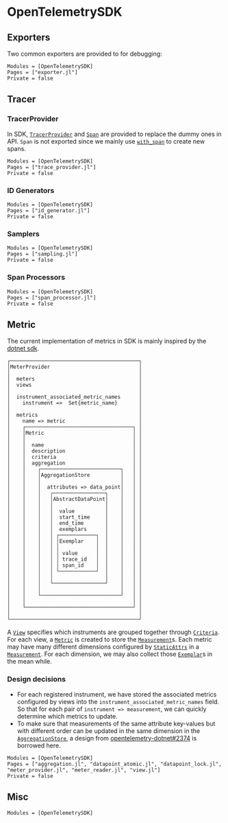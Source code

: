 # OpenTelemetrySDK

## Exporters

Two common exporters are provided to for debugging:

```@autodocs
Modules = [OpenTelemetrySDK]
Pages = ["exporter.jl"]
Private = false
```

## Tracer

### TracerProvider

In SDK, [`TracerProvider`](@ref) and [`Span`](@ref) are provided to replace the
dummy ones in API. `Span` is not exported since we mainly use [`with_span`](@ref) to
create new spans.

```@autodocs
Modules = [OpenTelemetrySDK]
Pages = ["trace_provider.jl"]
Private = false
```

### ID Generators

```@autodocs
Modules = [OpenTelemetrySDK]
Pages = ["id_generator.jl"]
Private = false
```

### Samplers

```@autodocs
Modules = [OpenTelemetrySDK]
Pages = ["sampling.jl"]
Private = false
```

### Span Processors

```@autodocs
Modules = [OpenTelemetrySDK]
Pages = ["span_processor.jl"]
Private = false
```

## Metric

The current implementation of metrics in SDK is mainly inspired by the [dotnet
sdk](https://github.com/open-telemetry/opentelemetry-dotnet).

```
┌──────────────────────────────────────────┐
│MeterProvider                             │
│                                          │
│  meters                                  │
│  views                                   │
│                                          │
│  instrument_associated_metric_names      │
│    instrument =>  Set{metric_name}       │
│                                          │
│  metrics                                 │
│    name => metric                        │
│    ┌───────────────────────────────────┐ │
│    │Metric                             │ │
│    │                                   │ │
│    │  name                             │ │
│    │  description                      │ │
│    │  criteria                         │ │
│    │  aggregation                      │ │
│    │    ┌──────────────────────────┐   │ │
│    │    │AggregationStore          │   │ │
│    │    │                          │   │ │
│    │    │  attributes => data_point│   │ │
│    │    │   ┌─────────────────┐    │   │ │
│    │    │   │AbstractDataPoint│    │   │ │
│    │    │   │                 │    │   │ │
│    │    │   │  value          │    │   │ │
│    │    │   │  start_time     │    │   │ │
│    │    │   │  end_time       │    │   │ │
│    │    │   │  exemplars      │    │   │ │
│    │    │   │ ┌────────────┐  │    │   │ │
│    │    │   │ │Exemplar    │  │    │   │ │
│    │    │   │ │            │  │    │   │ │
│    │    │   │ │ value      │  │    │   │ │
│    │    │   │ │ trace_id   │  │    │   │ │
│    │    │   │ │ span_id    │  │    │   │ │
│    │    │   │ └────────────┘  │    │   │ │
│    │    │   │                 │    │   │ │
│    │    │   └─────────────────┘    │   │ │
│    │    │                          │   │ │
│    │    └──────────────────────────┘   │ │
│    │                                   │ │
│    └───────────────────────────────────┘ │
│                                          │
└──────────────────────────────────────────┘
```

A [`View`](@ref) specifies which instruments are grouped together through [`Criteria`](@ref). For each view, a
[`Metric`](@ref) is created to store the [`Measurement`](@ref)s. Each metric may have many different dimensions
configured by [`StaticAttrs`](@ref) in a [`Measurement`](@ref). For each dimension, we may also collect those
[`Exemplar`](@ref)s in the mean while.

### Design decisions

- For each registered instrument, we have stored the associated metrics configured by views into the
  `instrument_associated_metric_names` field. So that for each pair of `instrument => measurement`, we can quickly
  determine which metrics to update.
- To make sure that measurements of the same attribute key-values but with different order can be updated in the same
  dimension in the [`AggregationStore`](@ref), a design from
  [opentelemetry-dotnet#2374](https://github.com/open-telemetry/opentelemetry-dotnet/issues/2374) is borrowed here.

```@autodocs
Modules = [OpenTelemetrySDK]
Pages = ["aggregation.jl", "datapoint_atomic.jl", "datapoint_lock.jl", "meter_provider.jl", "meter_reader.jl", "view.jl"]
Private = false
```

## Misc

```@autodocs
Modules = [OpenTelemetrySDK]
```